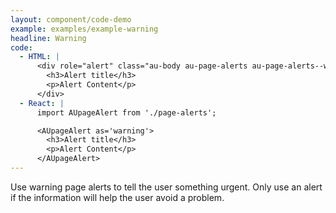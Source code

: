 ```yaml
---
layout: component/code-demo
example: examples/example-warning
headline: Warning
code:
  - HTML: |
      <div role="alert" class="au-body au-page-alerts au-page-alerts--warning">
        <h3>Alert title</h3>
        <p>Alert Content</p>
      </div>
  - React: |
      import AUpageAlert from './page-alerts';

      <AUpageAlert as='warning'>
        <h3>Alert title</h3>
        <p>Alert Content</p>
      </AUpageAlert>
---
```


Use warning page alerts to tell the user something urgent. Only use an alert if
the information will help the user avoid a problem.
